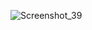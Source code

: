 ![Screenshot_39](https://user-images.githubusercontent.com/72028645/216698684-d72c0ee7-063e-4b1b-9475-284b2c3166c5.png)


